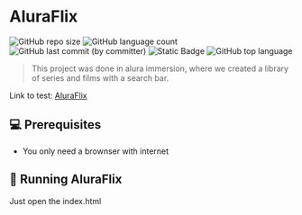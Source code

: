 # AluraFlix

![GitHub repo size](https://img.shields.io/github/repo-size/ThomasLincoln/imersao_aula7-8-9) 
![GitHub language count](https://img.shields.io/github/languages/count/ThomasLincoln/imersao_aula7-8-9)
![GitHub last commit (by committer)](https://img.shields.io/github/last-commit/ThomasLincoln/imersao_aula7-8-9)
![Static Badge](https://img.shields.io/badge/for-study-brightgreen?color=purple)
![GitHub top language](https://img.shields.io/github/languages/top/ThomasLincoln/imersao_aula7-8-9)


> This project was done in alura immersion, where we created a library of series and films with a search bar.

Link to test: [AluraFlix](https://aluraflix-4y0a.onrender.com)


## 💻 Prerequisites

- You only need a brownser with internet

## 🚀 Running AluraFlix

Just open the index.html
